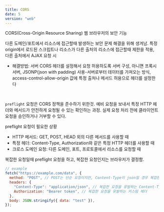 ```yaml
---
title: CORS
date: 5
version: "web"
---
```


CORS(Cross-Origin Resource Sharing) 웹 브라우저의 보안 기능

다른 도메인/포트에서 리소스에 접근할때 발생하는 보안 문제 해결을 위해 생겨남. 특정 origin에서 로드된 스크립트나 리소스가 다른 출처의 리소스에 접근할때 제한을 적용, 다른 출처에서 AJAX 요청 시

- 해결방법: 서버 CORS 헤더를 설정해서 요청 허용하도록 서버 구성, 아니면 프록시 서버, JSONP(json with padding) 사용-서버로부터 데이터를 가져오는 방식, access-control-allow-origin 값에 특정 출처나 메서드 허용으로 헤더를 설정한다

<br/>

`preflight` 요청은 CORS 정책을 준수하기 위한것.
예비 요청을 보내서 특정 HTTP 헤더와 메서드가 안전하게 요청될 수 있는 확인하는 과정.
실제 요청 처리 전에 클라이언트 요청을 승인하거나 거부할 수 있다.

preflight 요청이 필요한 상황

- HTTP 메서드: GET, POST, HEAD 외의 다른 메서드를 사용할 때
- 특정 헤더: Content-Type, Authorization와 같은 특정 HTTP 헤더를 사용할 때
- 크로스 도메인 요청: 다른 도메인, 포트, 프로토콜에서 리소스를 요청할 때

복잡한 요청일때 preflight 요청을 하고, 복잡한 요청인지는 브라우저가 결정함.

```javascript
// example
fetch("https://example.com/data", {
  method: "POST", // POST는 단순 요청이지만, Content-Type이 json일 경우 복잡한 요청으로 간주됨
  headers: {
    "Content-Type": "application/json", // 복잡한 요청을 유발하는 Content-Type
    Authorization: "Bearer token", // 복잡한 요청을 유발하는 커스텀 헤더
  },
  body: JSON.stringify({ data: "test" }),
});
```
